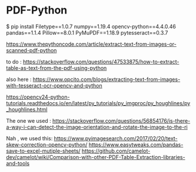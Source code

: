 # PDF-Python
$ pip install Filetype==1.0.7 numpy==1.19.4 opencv-python==4.4.0.46 pandas==1.1.4 Pillow==8.0.1 PyMuPDF==1.18.9 pytesseract==0.3.7

https://www.thepythoncode.com/article/extract-text-from-images-or-scanned-pdf-python

to do : https://stackoverflow.com/questions/47533875/how-to-extract-table-as-text-from-the-pdf-using-python

also here : https://www.opcito.com/blogs/extracting-text-from-images-with-tesseract-ocr-opencv-and-python

https://opencv24-python-tutorials.readthedocs.io/en/latest/py_tutorials/py_imgproc/py_houghlines/py_houghlines.html

The one we used :
https://stackoverflow.com/questions/56854176/is-there-a-way-i-can-detect-the-image-orientation-and-rotate-the-image-to-the-ri

Nah , we used this:
https://www.pyimagesearch.com/2017/02/20/text-skew-correction-opencv-python/
https://www.easytweaks.com/pandas-save-to-excel-mutiple-sheets/
https://github.com/camelot-dev/camelot/wiki/Comparison-with-other-PDF-Table-Extraction-libraries-and-tools
